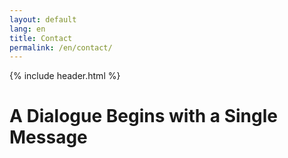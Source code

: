 ```yaml
---
layout: default
lang: en
title: Contact
permalink: /en/contact/
---
```


{% include header.html %}

<h1 class="main-title">A Dialogue Begins with a Single Message</h1>

<section class="transformation-section" style="justify-content:center;">
  <div class="transformation-box" style="max-width:600px;width:100%;">
    <iframe data-tally-src="https://tally.so/embed/mZBaro?alignLeft=1&hideTitle=1&transparentBackground=1&dynamicHeight=1"
      width="100%" height="400" frameborder="0" marginheight="0" marginwidth="0" title="Contact Form"></iframe>
    <script>var d=document,s=d.createElement("script");s.src="https://tally.so/widgets/embed.js";s.onload=function(){Tally.loadEmbeds();};d.body.appendChild(s);</script>
  </div>
</section>
